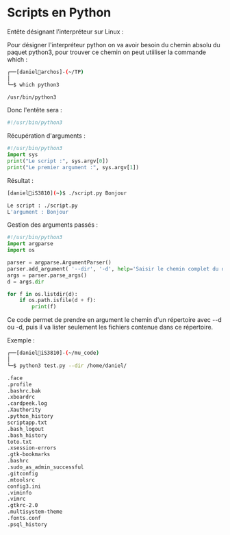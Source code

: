 # Scripts en Python

Entête désignant l’interpréteur sur Linux :

Pour désigner l'interpréteur python on va avoir besoin du chemin absolu du paquet python3, pour trouver ce chemin on peut utiiliser la commande which :

```Bash
┌──[daniel👾archos]-(~/TP)
│
└─$ which python3

/usr/bin/python3

```

Donc l'entête sera :

```python
#!/usr/bin/python3
```

Récupération d'arguments :
```python
#!/usr/bin/python3
import sys
print("Le script :", sys.argv[0])
print("Le premier argument :", sys.argv[1])

```

Résultat :
```bash
[daniel🐧iS3810](~)$ ./script.py Bonjour

Le script : ./script.py
L'argument : Bonjour
```

Gestion des arguments passés :
```python
#!/usr/bin/python3
import argparse
import os

parser = argparse.ArgumentParser()
parser.add_argument( '--dir', '-d', help='Saisir le chemin complet du dossier', default='/etc/')
args = parser.parse_args()
d = args.dir

for f in os.listdir(d):
    if os.path.isfile(d + f):
        print(f)
```

Ce code permet de prendre en argument le chemin d'un répertoire avec --d ou -d, puis il va lister seulement les fichiers contenue dans ce répertoire.

Exemple :
```bash
┌──[daniel🐧iS3810]-(~/mu_code)
│
└─$ python3 test.py --dir /home/daniel/

.face
.profile
.bashrc.bak
.xboardrc
.cardpeek.log
.Xauthority
.python_history
scriptapp.txt
.bash_logout
.bash_history
toto.txt
.xsession-errors
.gtk-bookmarks
.bashrc
.sudo_as_admin_successful
.gitconfig
.mtoolsrc
config3.ini
.viminfo
.vimrc
.gtkrc-2.0
.multisystem-theme
.fonts.conf
.psql_history
```

